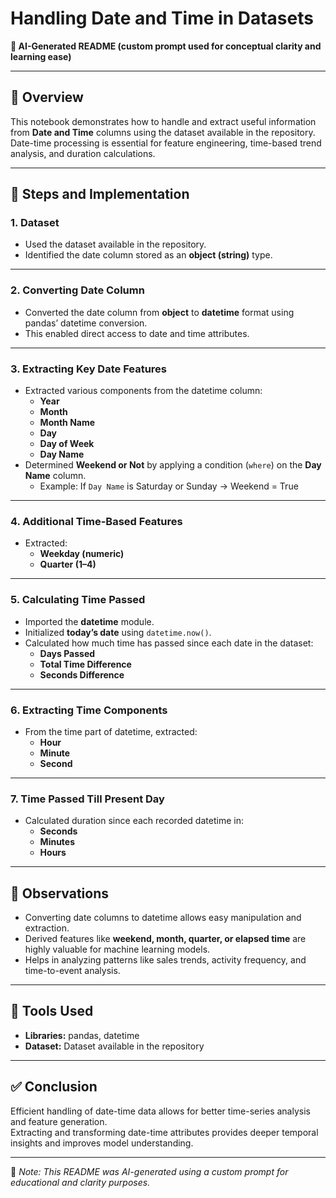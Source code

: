 # Handling Date and Time in Datasets  
**🧠 AI-Generated README (custom prompt used for conceptual clarity and learning ease)**  

---

## 📘 Overview  
This notebook demonstrates how to handle and extract useful information from **Date and Time** columns using the dataset available in the repository.  
Date-time processing is essential for feature engineering, time-based trend analysis, and duration calculations.

---

## 🧩 Steps and Implementation  

### 1. Dataset  
- Used the dataset available in the repository.  
- Identified the date column stored as an **object (string)** type.  

---

### 2. Converting Date Column  
- Converted the date column from **object** to **datetime** format using pandas’ datetime conversion.  
- This enabled direct access to date and time attributes.  

---

### 3. Extracting Key Date Features  
- Extracted various components from the datetime column:  
  - **Year**  
  - **Month**  
  - **Month Name**  
  - **Day**  
  - **Day of Week**  
  - **Day Name**  
- Determined **Weekend or Not** by applying a condition (`where`) on the **Day Name** column.  
  - Example: If `Day Name` is Saturday or Sunday → Weekend = True  

---

### 4. Additional Time-Based Features  
- Extracted:  
  - **Weekday (numeric)**  
  - **Quarter (1–4)**  

---

### 5. Calculating Time Passed  
- Imported the **datetime** module.  
- Initialized **today’s date** using `datetime.now()`.  
- Calculated how much time has passed since each date in the dataset:  
  - **Days Passed**  
  - **Total Time Difference**  
  - **Seconds Difference**  

---

### 6. Extracting Time Components  
- From the time part of datetime, extracted:  
  - **Hour**  
  - **Minute**  
  - **Second**  

---

### 7. Time Passed Till Present Day  
- Calculated duration since each recorded datetime in:  
  - **Seconds**  
  - **Minutes**  
  - **Hours**  

---

## 🧠 Observations  
- Converting date columns to datetime allows easy manipulation and extraction.  
- Derived features like **weekend, month, quarter, or elapsed time** are highly valuable for machine learning models.  
- Helps in analyzing patterns like sales trends, activity frequency, and time-to-event analysis.  

---

## 🧰 Tools Used  
- **Libraries:** pandas, datetime  
- **Dataset:** Dataset available in the repository  

---

## ✅ Conclusion  
Efficient handling of date-time data allows for better time-series analysis and feature generation.  
Extracting and transforming date-time attributes provides deeper temporal insights and improves model understanding.  

---

📎 *Note: This README was AI-generated using a custom prompt for educational and clarity purposes.*
